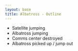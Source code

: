 ```yaml
---
layout: base
title: Albatross - Outline
---
```


* Satellite jumping
* Albatross jumping
* Comms center destroyed
* Albatross picked up / jump out